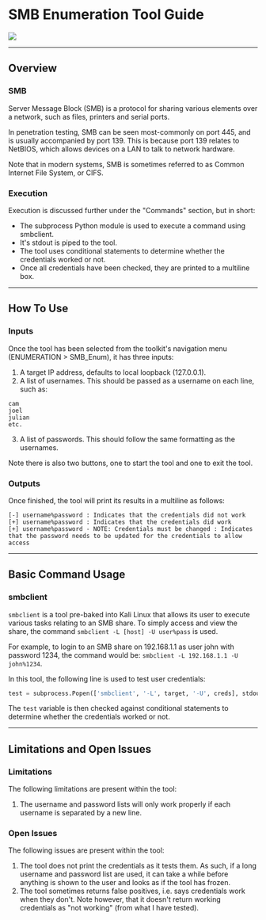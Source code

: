 # SMB Enumeration Tool Guide

<img src="https://img.shields.io/badge/language-Python-brightgreen?logo=Python&style=for-the-badge"/>

---
## Overview

### SMB
Server Message Block (SMB) is a protocol for sharing various elements over a network, such as files, printers and serial ports.

In penetration testing, SMB can be seen most-commonly on port 445, and is usually accompanied by port 139. This is because port 139 relates to NetBIOS, which allows devices on a LAN to talk to network hardware.

Note that in modern systems, SMB is sometimes referred to as Common Internet File System, or CIFS.

### Execution
Execution is discussed further under the "Commands" section, but in short:
* The subprocess Python module is used to execute a command using smbclient.
* It's stdout is piped to the tool.
* The tool uses conditional statements to determine whether the credentials worked or not.
* Once all credentials have been checked, they are printed to a multiline box.

---
## How To Use

### Inputs
Once the tool has been selected from the toolkit's navigation menu (ENUMERATION > SMB_Enum), it has three inputs:
1. A target IP address, defaults to local loopback (127.0.0.1).
2. A list of usernames. This should be passed as a username on each line, such as:
```
cam
joel
julian
etc.
```
3. A list of passwords. This should follow the same formatting as the usernames.

Note there is also two buttons, one to start the tool and one to exit the tool.

### Outputs
Once finished, the tool will print its results in a multiline as follows:
```
[-] username%password : Indicates that the credentials did not work
[+] username%password : Indicates that the credentials did work
[+] username%password - NOTE: Credentials must be changed : Indicates that the password needs to be updated for the credentials to allow access
```

---
## Basic Command Usage

### smbclient
`smbclient` is a tool pre-baked into Kali Linux that allows its user to execute various tasks relating to an SMB share. To simply access and view the share, the command `smbclient -L [host] -U user%pass` is used. 

For example, to login to an SMB share on 192.168.1.1 as user john with password 1234, the command would be: `smbclient -L 192.168.1.1 -U john%1234`.

In this tool, the following line is used to test user credentials:
```python
test = subprocess.Popen(['smbclient', '-L', target, '-U', creds], stdout=subprocess.PIPE)
```
The `test` variable is then checked against conditional statements to determine whether the credentials worked or not.

---
## Limitations and Open Issues

### Limitations
The following limitations are present within the tool:
1. The username and password lists will only work properly if each username is separated by a new line.

### Open Issues
The following issues are present within the tool:
1. The tool does not print the credentials as it tests them. As such, if a long username and password list are used, it can take a while before anything is shown to the user and looks as if the tool has frozen.
2. The tool sometimes returns false positives, i.e. says credentials work when they don't. Note however, that it doesn't return working credentials as "not working" (from what I have tested).
